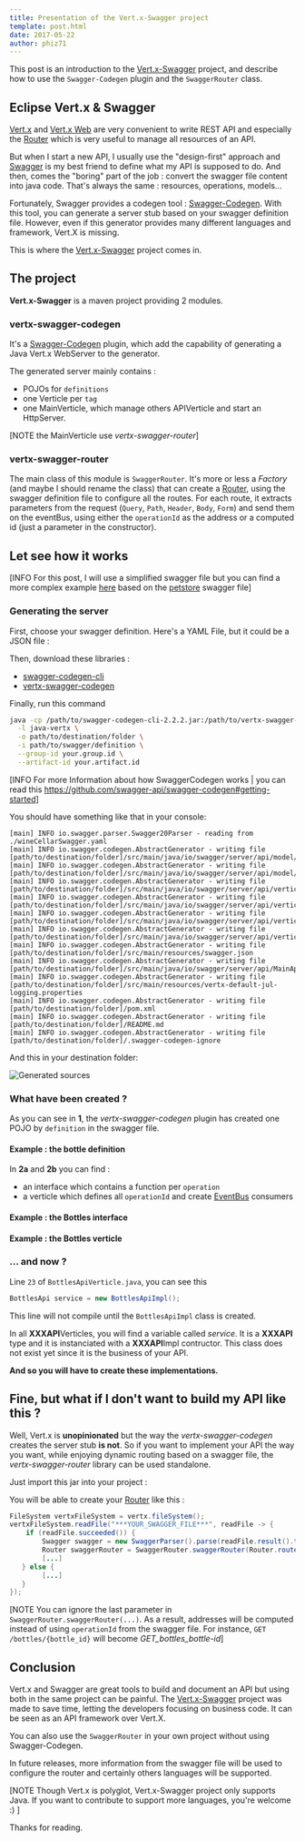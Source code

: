 ```yaml
---
title: Presentation of the Vert.x-Swagger project
template: post.html
date: 2017-05-22
author: phiz71
---
```


This post is an introduction to the [Vert.x-Swagger] project, and describe how to use the `Swagger-Codegen` plugin and the `SwaggerRouter` class.

## Eclipse Vert.x & Swagger
[Vert.x][vertx-core] and [Vert.x Web][vert.x-web] are very convenient to write REST API and especially the [Router] which is very useful to manage all resources of an API.

But when I start a new API, I usually use the "design-first" approach and [Swagger] is my best friend to define what my API is supposed to do. And then, comes the "boring" part of the job : convert the swagger file content into java code. That's always the same : resources, operations, models...

Fortunately, Swagger provides a codegen tool : [Swagger-Codegen]. With this tool, you can generate a server stub based on your swagger definition file. 
However, even if this generator provides many different languages and framework, Vert.X is missing.

This is where the [Vert.x-Swagger] project comes in.

## The project
**Vert.x-Swagger** is a maven project providing 2 modules.

### vertx-swagger-codegen
It's a [Swagger-Codegen] plugin, which add the capability of generating a Java Vert.x WebServer to the generator.

The generated server mainly contains :
 * POJOs for `definitions`
 * one Verticle per `tag`
 * one MainVerticle, which manage others APIVerticle and start an HttpServer.

[NOTE the MainVerticle use *vertx-swagger-router*]

### vertx-swagger-router
The main class of this module is `SwaggerRouter`. It's more or less a *Factory* (and maybe I should rename the class) that can create a [Router][router], using the swagger definition file to configure all the routes. For each route, it extracts parameters from the request (`Query`, `Path`, `Header`, `Body`, `Form`) and send them on the eventBus, using either the `operationId` as the address or a computed id (just a parameter in the constructor).

## Let see how it works
[INFO For this post, I will use a simplified swagger file but you can find a more complex example [here][petstore-vertx-sample] based on the [petstore] swagger file]
### Generating the server
First, choose your swagger definition. Here's a YAML File, but it could be a JSON file :
<script src="https://gist.github.com/phiz71/6c654f3da2d4124d3fe65e5aaaaedf55.js"></script>

Then, download these libraries :
 * [swagger-codegen-cli]
 * [vertx-swagger-codegen]

Finally, run this command
```bash
java -cp /path/to/swagger-codegen-cli-2.2.2.jar:/path/to/vertx-swagger-codegen-1.0.0.jar io.swagger.codegen.SwaggerCodegen generate \
  -l java-vertx \
  -o path/to/destination/folder \
  -i path/to/swagger/definition \
  --group-id your.group.id \
  --artifact-id your.artifact.id
```

[INFO For more Information about how SwaggerCodegen works | you can read this https://github.com/swagger-api/swagger-codegen#getting-started]

You should have something like that in your console:
```
[main] INFO io.swagger.parser.Swagger20Parser - reading from ./wineCellarSwagger.yaml
[main] INFO io.swagger.codegen.AbstractGenerator - writing file [path/to/destination/folder]/src/main/java/io/swagger/server/api/model/Bottle.java
[main] INFO io.swagger.codegen.AbstractGenerator - writing file [path/to/destination/folder]/src/main/java/io/swagger/server/api/model/CellarInformation.java
[main] INFO io.swagger.codegen.AbstractGenerator - writing file [path/to/destination/folder]/src/main/java/io/swagger/server/api/verticle/BottlesApi.java
[main] INFO io.swagger.codegen.AbstractGenerator - writing file [path/to/destination/folder]/src/main/java/io/swagger/server/api/verticle/BottlesApiVerticle.java
[main] INFO io.swagger.codegen.AbstractGenerator - writing file [path/to/destination/folder]/src/main/java/io/swagger/server/api/verticle/InformationApi.java
[main] INFO io.swagger.codegen.AbstractGenerator - writing file [path/to/destination/folder]/src/main/java/io/swagger/server/api/verticle/InformationApiVerticle.java
[main] INFO io.swagger.codegen.AbstractGenerator - writing file [path/to/destination/folder]/src/main/resources/swagger.json
[main] INFO io.swagger.codegen.AbstractGenerator - writing file [path/to/destination/folder]/src/main/java/io/swagger/server/api/MainApiVerticle.java
[main] INFO io.swagger.codegen.AbstractGenerator - writing file [path/to/destination/folder]/src/main/resources/vertx-default-jul-logging.properties
[main] INFO io.swagger.codegen.AbstractGenerator - writing file [path/to/destination/folder]/pom.xml
[main] INFO io.swagger.codegen.AbstractGenerator - writing file [path/to/destination/folder]/README.md
[main] INFO io.swagger.codegen.AbstractGenerator - writing file [path/to/destination/folder]/.swagger-codegen-ignore
```
And this in your destination folder:

![Generated sources](/assets/blog/vertx-swagger-presentation/GeneratedProject.png)

### What have been created ?
As you can see in **1**,  the *vertx-swagger-codegen* plugin has created one POJO by `definition` in the swagger file.
#### Example : the bottle definition 
<script src="https://gist.github.com/phiz71/eabafda440b24881126089128d677121.js"></script>

In **2a** and **2b** you can find :
 * an interface which contains a function per `operation`
 * a verticle which defines all `operationId` and create [EventBus] consumers 

#### Example : the Bottles interface
<script src="https://gist.github.com/phiz71/be1ca2f550f44aea7fb2710b383e26ed.js"></script>

#### Example : the Bottles verticle
<script src="https://gist.github.com/phiz71/c0aadbb4f26ebed8e2e145d0b4a8d210.js"></script>

### ... and now ?
Line `23` of `BottlesApiVerticle.java`, you can see this
```java
BottlesApi service = new BottlesApiImpl();
```
This line will not compile until the `BottlesApiImpl` class is created.

In all **XXXAPI**Verticles, you will find a variable called *service*. It is a **XXXAPI** type and it is instanciated with a **XXXAPI**Impl contructor. This class does not exist yet since it is the business of your API.

**And so you will have to create these implementations.**



## Fine, but what if I don't want to build my API like this ?
Well, Vert.x is **unopinionated** but the way the *vertx-swagger-codegen* creates the server stub **is not**. 
So if you want to implement your API the way you want, while enjoying dynamic routing based on a swagger file, the *vertx-swagger-router* library can be used standalone. 

Just import this jar into your project :
<script src="https://gist.github.com/phiz71/56e723362a1d1370c7262bff246fb087.js"></script>

You will be able to create your [Router] like this :
```java
FileSystem vertxFileSystem = vertx.fileSystem();
vertxFileSystem.readFile("***YOUR_SWAGGER_FILE***", readFile -> {
    if (readFile.succeeded()) {
        Swagger swagger = new SwaggerParser().parse(readFile.result().toString(Charset.forName("utf-8"))); 
        Router swaggerRouter = SwaggerRouter.swaggerRouter(Router.router(vertx), swagger, vertx.eventBus(), new OperationIdServiceIdResolver());
        [...]
   } else {
        [...]
   }
});
```
[NOTE You can ignore the last parameter in `SwaggerRouter.swaggerRouter(...)`. As a result, addresses will be computed instead of using `operationId` from the swagger file. 
For instance, `GET /bottles/{bottle_id}` will become *GET_bottles_bottle-id*]

## Conclusion
Vert.x and Swagger are great tools to build and document an API but using both in the same project can be painful. The [Vert.x-Swagger] project was made to save time, letting the developers focusing on business code.
It can be seen as an API framework over Vert.X.

You can also use the `SwaggerRouter` in your own project without using Swagger-Codegen.

In future releases, more information from the swagger file will be used to configure the router and certainly others languages will be supported.

[NOTE Though Vert.x is polyglot, Vert.x-Swagger project only supports Java. If you want to contribute to support more languages, you're welcome :) ] 

Thanks for reading.

<style type="text/css">
  .gist-file
  .gist-data {max-height: 500px}
</style>

[vertx-core]: http://vertx.io/docs/vertx-core/java/
[eventbus]: http://vertx.io/docs/vertx-core/java/#_the_event_bus_api
[vert.x-web]: http://vertx.io/docs/vertx-web/java/
[router]: http://vertx.io/docs/apidocs/io/vertx/ext/web/Router.html
[swagger]: http://swagger.io/specification/
[swagger-codegen]: https://github.com/swagger-api/swagger-codegen
[swagger-codegen-cli]: http://central.maven.org/maven2/io/swagger/swagger-codegen-cli/2.2.2/swagger-codegen-cli-2.2.2.jar
[vert.x-swagger]: https://github.com/phiz71/vertx-swagger
[vertx-swagger-codegen]: http://central.maven.org/maven2/com/github/phiz71/vertx-swagger-codegen/1.0.0/vertx-swagger-codegen-1.0.0.jar
[petstore-vertx-sample]: https://github.com/phiz71/vertx-swagger/tree/master/sample/petstore-vertx-server
[petstore]: http://petstore.swagger.io/
